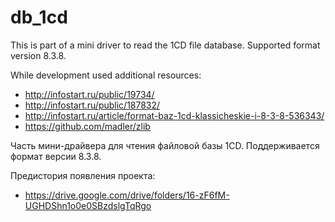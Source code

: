 # db_1cd
This is part of a mini driver to read the 1CD file database.
Supported format version 8.3.8.

While development used additional resources:
* http://infostart.ru/public/19734/
* http://infostart.ru/public/187832/
* http://infostart.ru/article/format-baz-1cd-klassicheskie-i-8-3-8-536343/
* https://github.com/madler/zlib


Часть мини-драйвера для чтения файловой базы 1СD.
Поддерживается формат версии 8.3.8.


Предистория появления проекта:
* https://drive.google.com/drive/folders/16-zF6fM-UGHDShn1o0e0SBzdslgTqRgo
